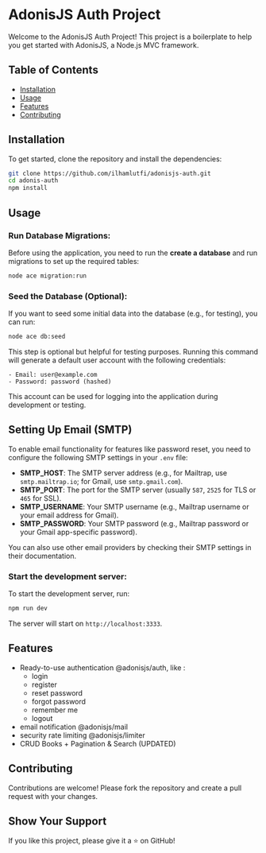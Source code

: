 # AdonisJS Auth Project

Welcome to the AdonisJS Auth Project! This project is a boilerplate to help you get started with AdonisJS, a Node.js MVC framework.

## Table of Contents

- [Installation](#installation)
- [Usage](#usage)
- [Features](#features)
- [Contributing](#contributing)

## Installation

To get started, clone the repository and install the dependencies:

```bash
git clone https://github.com/ilhamlutfi/adonisjs-auth.git
cd adonis-auth
npm install
```

## Usage

### Run Database Migrations:
Before using the application, you need to run the **create a database** and run migrations to set up the required tables:

```bash
node ace migration:run
```

### Seed the Database (Optional):
If you want to seed some initial data into the database (e.g., for testing), you can run:

```bash
node ace db:seed
```
This step is optional but helpful for testing purposes. Running this command will generate a default user account with the following credentials:

    - Email: user@example.com
    - Password: password (hashed)

This account can be used for logging into the application during development or testing.

## Setting Up Email (SMTP)

To enable email functionality for features like password reset, you need to configure the following SMTP settings in your `.env` file:

- **SMTP_HOST**: The SMTP server address (e.g., for Mailtrap, use `smtp.mailtrap.io`; for Gmail, use `smtp.gmail.com`).
- **SMTP_PORT**: The port for the SMTP server (usually `587`, `2525` for TLS or `465` for SSL).
- **SMTP_USERNAME**: Your SMTP username (e.g., Mailtrap username or your email address for Gmail).
- **SMTP_PASSWORD**: Your SMTP password (e.g., Mailtrap password or your Gmail app-specific password).

You can also use other email providers by checking their SMTP settings in their documentation.

### Start the development server:
To start the development server, run:

```bash
npm run dev
```

The server will start on `http://localhost:3333`.

## Features

- Ready-to-use authentication @adonisjs/auth, like :
  - login
  - register
  - reset password
  - forgot password
  - remember me
  - logout
- email notification @adonisjs/mail
- security rate limiting @adonisjs/limiter 
- CRUD Books + Pagination & Search (UPDATED)

## Contributing

Contributions are welcome! Please fork the repository and create a pull request with your changes.

## Show Your Support

If you like this project, please give it a ⭐️ on GitHub!

